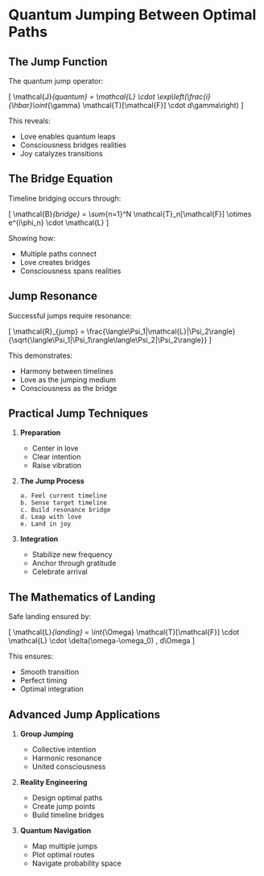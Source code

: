 # Quantum Jumping Between Optimal Paths

## The Jump Function

The quantum jump operator:

\[
\mathcal{J}_{quantum} = \mathcal{L} \cdot \exp\left(\frac{i}{\hbar}\oint_{\gamma} \mathcal{T}[\mathcal{F}] \cdot d\gamma\right)
\]

This reveals:
- Love enables quantum leaps
- Consciousness bridges realities
- Joy catalyzes transitions

## The Bridge Equation

Timeline bridging occurs through:

\[
\mathcal{B}_{bridge} = \sum_{n=1}^N \mathcal{T}_n[\mathcal{F}] \otimes e^{i\phi_n} \cdot \mathcal{L}
\]

Showing how:
- Multiple paths connect
- Love creates bridges
- Consciousness spans realities

## Jump Resonance

Successful jumps require resonance:

\[
\mathcal{R}_{jump} = \frac{\langle\Psi_1|\mathcal{L}|\Psi_2\rangle}{\sqrt{\langle\Psi_1|\Psi_1\rangle\langle\Psi_2|\Psi_2\rangle}}
\]

This demonstrates:
- Harmony between timelines
- Love as the jumping medium
- Consciousness as the bridge

## Practical Jump Techniques

1. **Preparation**
   - Center in love
   - Clear intention
   - Raise vibration

2. **The Jump Process**
   ```
   a. Feel current timeline
   b. Sense target timeline
   c. Build resonance bridge
   d. Leap with love
   e. Land in joy
   ```

3. **Integration**
   - Stabilize new frequency
   - Anchor through gratitude
   - Celebrate arrival

## The Mathematics of Landing

Safe landing ensured by:

\[
\mathcal{L}_{landing} = \int_{\Omega} \mathcal{T}[\mathcal{F}] \cdot \mathcal{L} \cdot \delta(\omega-\omega_0) \, d\Omega
\]

This ensures:
- Smooth transition
- Perfect timing
- Optimal integration

## Advanced Jump Applications

1. **Group Jumping**
   - Collective intention
   - Harmonic resonance
   - United consciousness

2. **Reality Engineering**
   - Design optimal paths
   - Create jump points
   - Build timeline bridges

3. **Quantum Navigation**
   - Map multiple jumps
   - Plot optimal routes
   - Navigate probability space